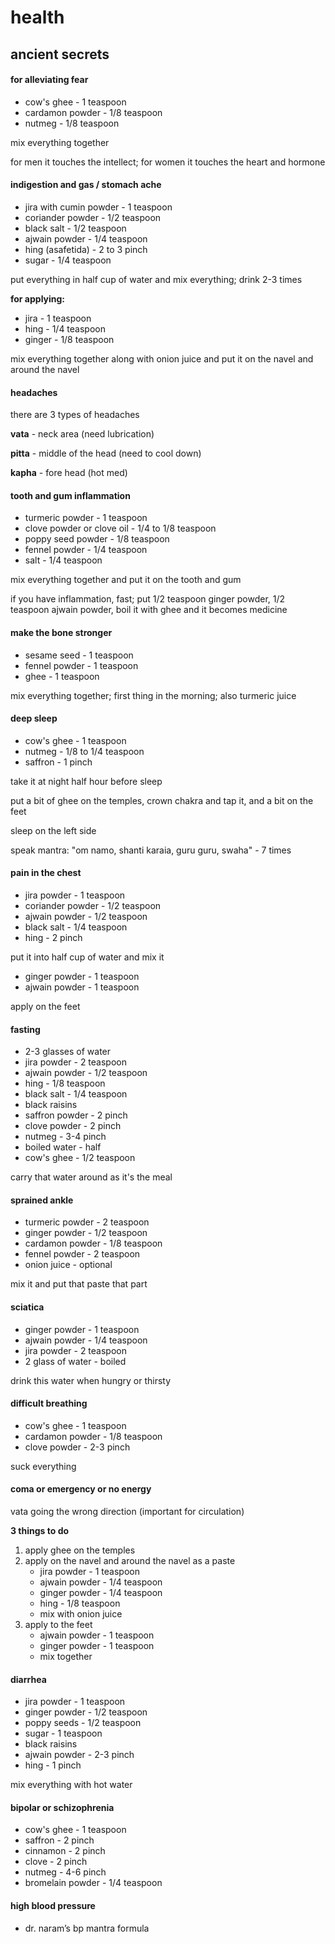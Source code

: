 # health

## ancient secrets

#### for alleviating fear

* cow's ghee - 1 teaspoon
* cardamon powder - 1/8 teaspoon
* nutmeg - 1/8 teaspoon

mix everything together

for men it touches the intellect; for women it touches the heart and hormone

#### indigestion and gas / stomach ache

* jira with cumin powder - 1 teaspoon
* coriander powder - 1/2 teaspoon
* black salt - 1/2 teaspoon
* ajwain powder - 1/4 teaspoon
* hing (asafetida) - 2 to 3 pinch
* sugar - 1/4 teaspoon

put everything in half cup of water and mix everything; drink 2-3 times

**for applying:**

* jira - 1 teaspoon
* hing - 1/4 teaspoon
* ginger - 1/8 teaspoon

mix everything together along with onion juice and put it on the navel and around the navel

#### headaches

there are 3 types of headaches

**vata** - neck area (need lubrication)

**pitta** - middle of the head (need to cool down)

**kapha** - fore head (hot med)

#### tooth and gum inflammation

* turmeric powder - 1 teaspoon
* clove powder or clove oil - 1/4 to 1/8 teaspoon
* poppy seed powder - 1/8 teaspoon
* fennel powder - 1/4 teaspoon
* salt - 1/4 teaspoon

mix everything together and put it on the tooth and gum

if you have inflammation, fast; put 1/2 teaspoon ginger powder, 1/2 teaspoon ajwain powder, boil it with ghee and it becomes medicine

#### make the bone stronger

* sesame seed - 1 teaspoon
* fennel powder - 1 teaspoon
* ghee - 1 teaspoon

mix everything together; first thing in the morning; also turmeric juice

#### deep sleep

* cow's ghee - 1 teaspoon
* nutmeg - 1/8 to 1/4 teaspoon
* saffron - 1 pinch

take it at night half hour before sleep

put a bit of ghee on the temples, crown chakra and tap it, and a bit on the feet

sleep on the left side

speak mantra: "om namo, shanti karaia, guru guru, swaha" - 7 times

#### pain in the chest

* jira powder - 1 teaspoon
* coriander powder - 1/2 teaspoon
* ajwain powder - 1/2 teaspoon
* black salt - 1/4 teaspoon
* hing - 2 pinch

put it into half cup of water and mix it

* ginger powder - 1 teaspoon
* ajwain powder - 1 teaspoon

apply on the feet

#### fasting

* 2-3 glasses of water
* jira powder - 2 teaspoon
* ajwain powder - 1/2 teaspoon
* hing - 1/8 teaspoon
* black salt - 1/4 teaspoon
* black raisins
* saffron powder - 2 pinch
* clove powder - 2 pinch
* nutmeg - 3-4 pinch
* boiled water - half
* cow's ghee - 1/2 teaspoon

carry that water around as it's the meal

#### sprained ankle

* turmeric powder - 2 teaspoon
* ginger powder - 1/2 teaspoon
* cardamon powder - 1/8 teaspoon
* fennel powder - 2 teaspoon
* onion juice - optional

mix it and put that paste that part

#### sciatica

* ginger powder - 1 teaspoon
* ajwain powder - 1/4 teaspoon
* jira powder - 2 teaspoon
* 2 glass of water - boiled

drink this water when hungry or thirsty

#### difficult breathing

* cow's ghee - 1 teaspoon
* cardamon powder - 1/8 teaspoon
* clove powder - 2-3 pinch

suck everything

#### coma or emergency or no energy

vata going the wrong direction (important for circulation)

**3 things to do**

1. apply ghee on the temples
2. apply on the navel and around the navel as a paste
   * jira powder - 1 teaspoon
   * ajwain powder - 1/4 teaspoon
   * ginger powder - 1/4 teaspoon
   * hing - 1/8 teaspoon
   * mix with onion juice
3. apply to the feet
   * ajwain powder - 1 teaspoon
   * ginger powder - 1 teaspoon
   * mix together

#### diarrhea

* jira powder - 1 teaspoon
* ginger powder - 1/2 teaspoon
* poppy seeds - 1/2 teaspoon
* sugar - 1 teaspoon
* black raisins
* ajwain powder - 2-3 pinch
* hing - 1 pinch

mix everything with hot water

#### bipolar or schizophrenia

* cow's ghee - 1 teaspoon
* saffron - 2 pinch
* cinnamon - 2 pinch
* clove - 2 pinch
* nutmeg - 4-6 pinch
* bromelain powder - 1/4 teaspoon

#### high blood pressure

* dr. naram’s bp mantra formula


